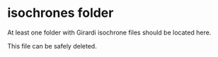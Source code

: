 # isochrones folder

At least one folder with Girardi isochrone files should be located
here.

This file can be safely deleted.